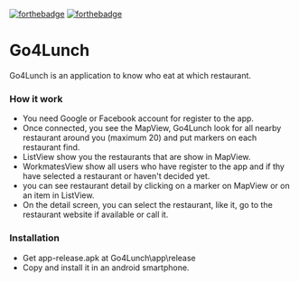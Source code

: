 [![forthebadge](https://forthebadge.com/images/badges/made-with-java.svg)](https://forthebadge.com)
[![forthebadge](https://forthebadge.com/images/badges/built-for-android.svg)](https://forthebadge.com)

# Go4Lunch

Go4Lunch is an application to know who eat at which restaurant.

### How it work
- You need Google or Facebook account for register to the app.
- Once connected, you see the MapView, Go4Lunch look for all nearby restaurant around you (maximum 20) and put markers on each restaurant find.
- ListView show you the restaurants that are show in MapView.
- WorkmatesView show all users who have register to the app and if thy have selected a restaurant or haven't decided yet.
- you can see restaurant detail by clicking on a marker on MapView or on an item in ListView.
- On the detail screen, you can select the restaurant, like it, go to the restaurant website if available or call it.

### Installation
- Get app-release.apk at Go4Lunch\app\release
- Copy and install it in an android smartphone.
